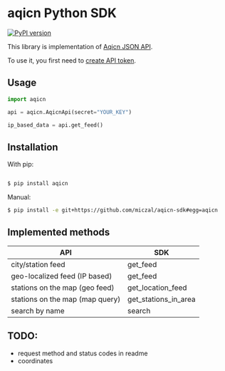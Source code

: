 aqicn Python SDK
================
[![PyPI version](https://badge.fury.io/py/aqicn.svg)](https://badge.fury.io/py/aqicn)

This library is implementation of [Aqicn JSON API](http://aqicn.org/json-api/doc/).

To use it, you first need to [create API token](http://aqicn.org/data-platform/token/).

Usage
-----
```python
import aqicn

api = aqicn.AqicnApi(secret="YOUR_KEY")

ip_based_data = api.get_feed()
```

Installation
------------

With pip:
```bash

$ pip install aqicn
```
Manual:

```bash
$ pip install -e git+https://github.com/miczal/aqicn-sdk#egg=aqicn
```


Implemented methods
-------------------

| API                                    | SDK                  |
| -------------------------------------- | -------------------- |
| city/station feed                      | get_feed             |
| geo-localized feed (IP based)          | get_feed             |
| stations on the map (geo feed)         | get_location_feed    |
| stations on the map (map query)        | get_stations_in_area |
| search by name                         | search               |

TODO:
-----
 - request method and status codes in readme
 - coordinates
